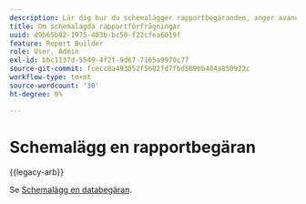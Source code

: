 ```yaml
---
description: Lär dig hur du schemalägger rapportbegäranden, anger avancerade leveransalternativ, anger mottagare och visar schemahistoriken.
title: Om schemalagda rapportförfrågningar
uuid: d9b65b82-1975-403b-bc50-f22cfea6019f
feature: Report Builder
role: User, Admin
exl-id: bbc1137d-5549-4f2f-9d67-7165a9970c77
source-git-commit: fcecc8a493852f5682fd7fbd5b9bb484a850922c
workflow-type: tm+mt
source-wordcount: '30'
ht-degree: 0%

---
```


# Schemalägg en rapportbegäran

{{legacy-arb}}

Se [Schemalägg en databegäran](/help/analyze/legacy-report-builder/t-schedule-a-data-request.md).
